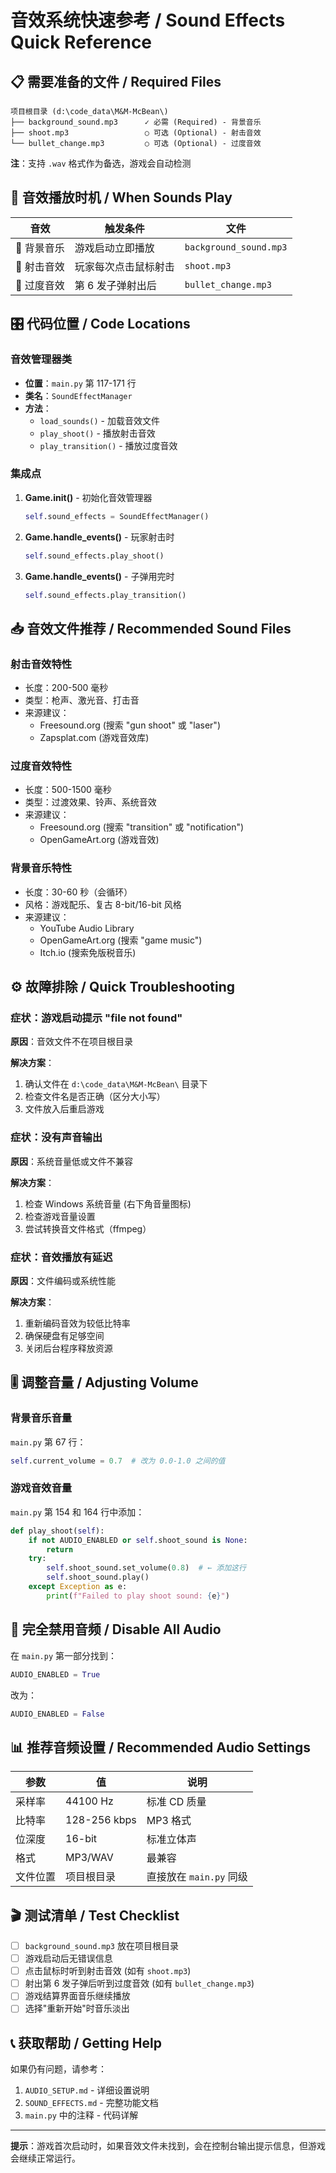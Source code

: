 # 音效系统快速参考 / Sound Effects Quick Reference

## 📋 需要准备的文件 / Required Files

```
项目根目录 (d:\code_data\M&M-McBean\)
├── background_sound.mp3      ✓ 必需 (Required) - 背景音乐
├── shoot.mp3                 ○ 可选 (Optional) - 射击音效
└── bullet_change.mp3         ○ 可选 (Optional) - 过度音效
```

**注**：支持 `.wav` 格式作为备选，游戏会自动检测

## 🎵 音效播放时机 / When Sounds Play

| 音效 | 触发条件 | 文件 |
|------|---------|------|
| 🎼 背景音乐 | 游戏启动立即播放 | `background_sound.mp3` |
| 🔫 射击音效 | 玩家每次点击鼠标射击 | `shoot.mp3` |
| 🎯 过度音效 | 第 6 发子弹射出后 | `bullet_change.mp3` |

## 🎛️ 代码位置 / Code Locations

### 音效管理器类
- **位置**：`main.py` 第 117-171 行
- **类名**：`SoundEffectManager`
- **方法**：
  - `load_sounds()` - 加载音效文件
  - `play_shoot()` - 播放射击音效
  - `play_transition()` - 播放过度音效

### 集成点
1. **Game.__init__()** - 初始化音效管理器
   ```python
   self.sound_effects = SoundEffectManager()
   ```

2. **Game.handle_events()** - 玩家射击时
   ```python
   self.sound_effects.play_shoot()
   ```

3. **Game.handle_events()** - 子弹用完时
   ```python
   self.sound_effects.play_transition()
   ```

## 📥 音效文件推荐 / Recommended Sound Files

### 射击音效特性
- 长度：200-500 毫秒
- 类型：枪声、激光音、打击音
- 来源建议：
  - Freesound.org (搜索 "gun shoot" 或 "laser")
  - Zapsplat.com (游戏音效库)

### 过度音效特性
- 长度：500-1500 毫秒
- 类型：过渡效果、铃声、系统音效
- 来源建议：
  - Freesound.org (搜索 "transition" 或 "notification")
  - OpenGameArt.org (游戏音效)

### 背景音乐特性
- 长度：30-60 秒（会循环）
- 风格：游戏配乐、复古 8-bit/16-bit 风格
- 来源建议：
  - YouTube Audio Library
  - OpenGameArt.org (搜索 "game music")
  - Itch.io (搜索免版税音乐)

## ⚙️ 故障排除 / Quick Troubleshooting

### 症状：游戏启动提示 "file not found"

**原因**：音效文件不在项目根目录

**解决方案**：
1. 确认文件在 `d:\code_data\M&M-McBean\` 目录下
2. 检查文件名是否正确（区分大小写）
3. 文件放入后重启游戏

### 症状：没有声音输出

**原因**：系统音量低或文件不兼容

**解决方案**：
1. 检查 Windows 系统音量 (右下角音量图标)
2. 检查游戏音量设置
3. 尝试转换音文件格式（ffmpeg）

### 症状：音效播放有延迟

**原因**：文件编码或系统性能

**解决方案**：
1. 重新编码音效为较低比特率
2. 确保硬盘有足够空间
3. 关闭后台程序释放资源

## 🎚️ 调整音量 / Adjusting Volume

### 背景音乐音量
`main.py` 第 67 行：
```python
self.current_volume = 0.7  # 改为 0.0-1.0 之间的值
```

### 游戏音效音量
`main.py` 第 154 和 164 行中添加：
```python
def play_shoot(self):
    if not AUDIO_ENABLED or self.shoot_sound is None:
        return
    try:
        self.shoot_sound.set_volume(0.8)  # ← 添加这行
        self.shoot_sound.play()
    except Exception as e:
        print(f"Failed to play shoot sound: {e}")
```

## 🔧 完全禁用音频 / Disable All Audio

在 `main.py` 第一部分找到：
```python
AUDIO_ENABLED = True
```

改为：
```python
AUDIO_ENABLED = False
```

## 📊 推荐音频设置 / Recommended Audio Settings

| 参数 | 值 | 说明 |
|------|-----|------|
| 采样率 | 44100 Hz | 标准 CD 质量 |
| 比特率 | 128-256 kbps | MP3 格式 |
| 位深度 | 16-bit | 标准立体声 |
| 格式 | MP3/WAV | 最兼容 |
| 文件位置 | 项目根目录 | 直接放在 `main.py` 同级 |

## 🎬 测试清单 / Test Checklist

- [ ] `background_sound.mp3` 放在项目根目录
- [ ] 游戏启动后无错误信息
- [ ] 点击鼠标时听到射击音效 (如有 `shoot.mp3`)
- [ ] 射出第 6 发子弹后听到过度音效 (如有 `bullet_change.mp3`)
- [ ] 游戏结算界面音乐继续播放
- [ ] 选择"重新开始"时音乐淡出

## 📞 获取帮助 / Getting Help

如果仍有问题，请参考：
1. `AUDIO_SETUP.md` - 详细设置说明
2. `SOUND_EFFECTS.md` - 完整功能文档
3. `main.py` 中的注释 - 代码详解

---

**提示**：游戏首次启动时，如果音效文件未找到，会在控制台输出提示信息，但游戏会继续正常运行。
